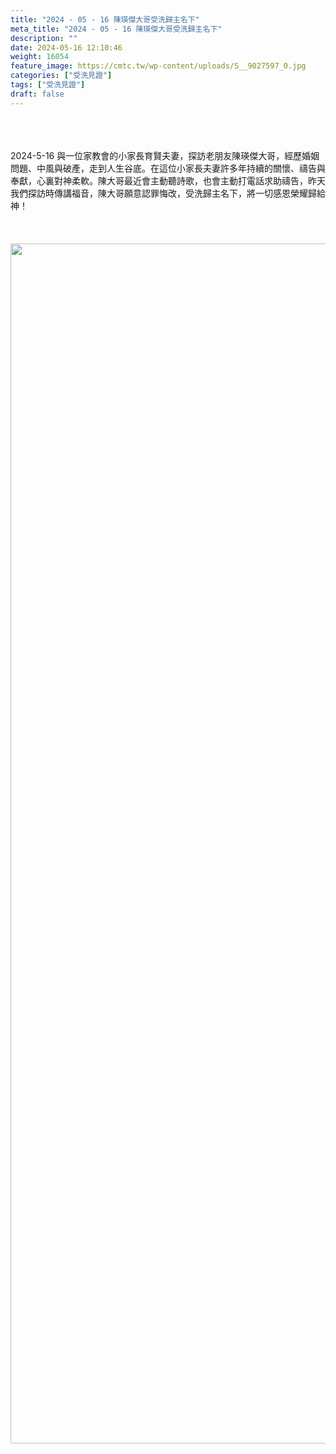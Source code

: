 ```yaml
---
title: "2024 - 05 - 16 陳瑛傑大哥受洗歸主名下"
meta_title: "2024 - 05 - 16 陳瑛傑大哥受洗歸主名下"
description: ""
date: 2024-05-16 12:10:46
weight: 16054
feature_image: https://cmtc.tw/wp-content/uploads/S__9027597_0.jpg
categories: ["受洗見證"]
tags: ["受洗見證"]
draft: false
---
```


<div class="kvgmc6g5 cxmmr5t8 oygrvhab hcukyx3x c1et5uql ii04i59q"><br />
<div dir="auto"><br />
<br />
2024-5-16 與一位家教會的小家長育賢夫妻，探訪老朋友陳瑛傑大哥，經歷婚姻問題、中風與破產，走到人生谷底。在這位小家長夫妻許多年持續的關懷、禱告與奉獻，心裏對神柔軟。陳大哥最近會主動聽詩歌，也會主動打電話求助禱告，昨天我們探訪時傳講福音，陳大哥願意認罪悔改，受洗歸主名下，將一切感恩榮耀歸給神！<br />
<br />
&nbsp;<br />
<br />
<img class="size-full wp-image-16056 aligncenter" src="https://cmtc.tw/wp-content/uploads/S__9027597_0-scaled.jpg" alt="" width="2560" height="1920" /><br />
<br />
&nbsp;<br />
<br />
&nbsp;<br />
<br />
</div><br />
</div><br />
&nbsp;<br />
<div class="kvgmc6g5 cxmmr5t8 oygrvhab hcukyx3x c1et5uql ii04i59q"><br />
<div dir="auto"><br />
<br />
&nbsp;<br />
<br />
</div><br />
</div><br />
&nbsp;
        
